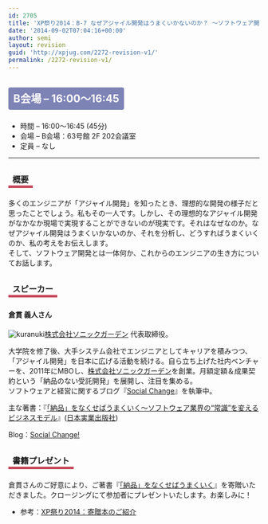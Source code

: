 ```yaml
---
id: 2705
title: 'XP祭り2014：B-7 なぜアジャイル開発はうまくいかないのか？ 〜ソフトウェア開発の本質とエンジニアの生き方【講演】'
date: '2014-09-02T07:04:16+00:00'
author: semi
layout: revision
guid: 'http://xpjug.com/2272-revision-v1/'
permalink: /2272-revision-v1/
---
```


## <span style="color:#FFFFFF; background-color:#7E83B6; margin:0 0 30px 0; padding:10px 10px; border-radius:4px; line-height:2.5;">B会場 – 16:00～16:45</span>

- 時間 – 16:00～16:45 (45分)
- 会場 – B会場：63号館 2F 202会議室
- 定員 – なし

---

### <span style="margin:0 0 10px 0; padding:2px 8px; border-width:0 0 5px 0; border-color:#C6485B; border-style:solid; line-height:2.5;">概要</span>

多くのエンジニアが「アジャイル開発」を知ったとき、理想的な開発の様子だと思ったことでしょう。私もその一人です。しかし、その理想的なアジャイル開発がなかなか現場で実現することができないのが現実です。それはなぜなのか。なぜアジャイル開発はうまくいかないのか、それを分析し、どうすればうまくいくのか、私の考えをお伝えします。  
そして、ソフトウェア開発とは一体何か、これからのエンジニアの生き方についてお話します。

### <span style="margin:0 0 10px 0; padding:2px 8px; border-width:0 0 5px 0; border-color:#C6485B; border-style:solid; line-height:2.5;">スピーカー</span>

#### <span style="line-height:1.5;">倉貫 義人さん</span>

![kuranuki](http://xpjug.com/wp-content/uploads/2014/08/kuranuki.jpg)[株式会社ソニックガーデン](http://www.sonicgarden.jp/) 代表取締役。

大学院を修了後、大手システム会社でエンジニアとしてキャリアを積みつつ、「アジャイル開発」を日本に広げる活動を続ける。自ら立ち上げた社内ベンチャーを、2011年にMBOし、[株式会社ソニックガーデン](http://www.sonicgarden.jp/)を創業。月額定額＆成果契約という「納品のない受託開発」を展開し、注目を集める。  
ソフトウェアと経営に関するブログ『[Social Change](http://kuranuki.sonicgarden.jp/)』を執筆中。

主な著書：『[「納品」をなくせばうまくいく〜ソフトウェア業界の“常識”を変えるビジネスモデル](http://www.njg.co.jp/kensaku_shousai.php?isbn=ISBN978-4-534-05194-3)』([日本実業出版社](http://www.njg.co.jp/))

Blog：[Social Change!](http://kuranuki.sonicgarden.jp/)

### <span style="margin:0 0 10px 0; padding:2px 8px; border-width:0 0 5px 0; border-color:#C6485B; border-style:solid; line-height:2.5;">書籍プレゼント</span>

倉貫さんのご好意により、ご著書『[「納品」をなくせばうまくいく](http://www.njg.co.jp/kensaku_shousai.php?isbn=ISBN978-4-534-05194-3)』を寄贈いただきました。クロージングにて参加者にプレゼントいたします。お楽しみに！

- 参考：[XP祭り2014：寄贈本のご紹介](http://xpjug.com/xp2014-presentation-copy/)